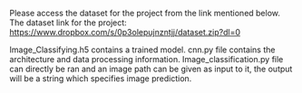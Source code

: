 Please access the dataset for the project from the link mentioned below.
The dataset link for the  project:
https://www.dropbox.com/s/0p3olepujnzntjj/dataset.zip?dl=0

Image_Classifying.h5 contains a trained model. cnn.py file contains the architecture and data processing information.
Image_classification.py file can directly be ran and an image path can be given as input to it, the output will be a string which specifies image prediction.
